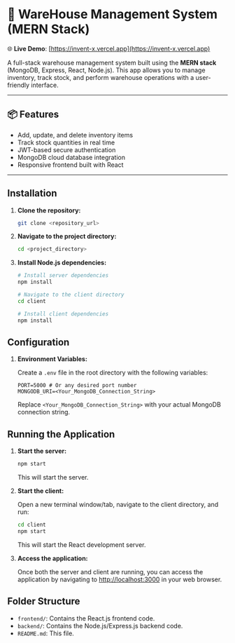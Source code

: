 # 🚚 WareHouse Management System (MERN Stack)

🌐 **Live Demo**: [https://invent-x.vercel.app](https://invent-x.vercel.app)

A full-stack warehouse management system built using the **MERN stack** (MongoDB, Express, React, Node.js). This app allows you to manage inventory, track stock, and perform warehouse operations with a user-friendly interface.

---

## 📦 Features

- Add, update, and delete inventory items
- Track stock quantities in real time
- JWT-based secure authentication
- MongoDB cloud database integration
- Responsive frontend built with React

---
## Installation

1. **Clone the repository:**

    ```bash
    git clone <repository_url>
    ```

2. **Navigate to the project directory:**

    ```bash
    cd <project_directory>
    ```

3. **Install Node.js dependencies:**

    ```bash
    # Install server dependencies
    npm install
    
    # Navigate to the client directory
    cd client
    
    # Install client dependencies
    npm install
    ```

## Configuration

1. **Environment Variables:**

    Create a `.env` file in the root directory with the following variables:

    ```plaintext
    PORT=5000 # Or any desired port number
    MONGODB_URI=<Your_MongoDB_Connection_String>
    ```

    Replace `<Your_MongoDB_Connection_String>` with your actual MongoDB connection string.

## Running the Application

1. **Start the server:**

    ```bash
    npm start
    ```

    This will start the server.

2. **Start the client:**

    Open a new terminal window/tab, navigate to the client directory, and run:

    ```bash
    cd client
    npm start
    ```

    This will start the React development server.

3. **Access the application:**

    Once both the server and client are running, you can access the application by navigating to [http://localhost:3000](http://localhost:3000) in your web browser.

## Folder Structure

- `frontend/`: Contains the React.js frontend code.
- `backend/`: Contains the Node.js/Express.js backend code.
- `README.md`: This file.
